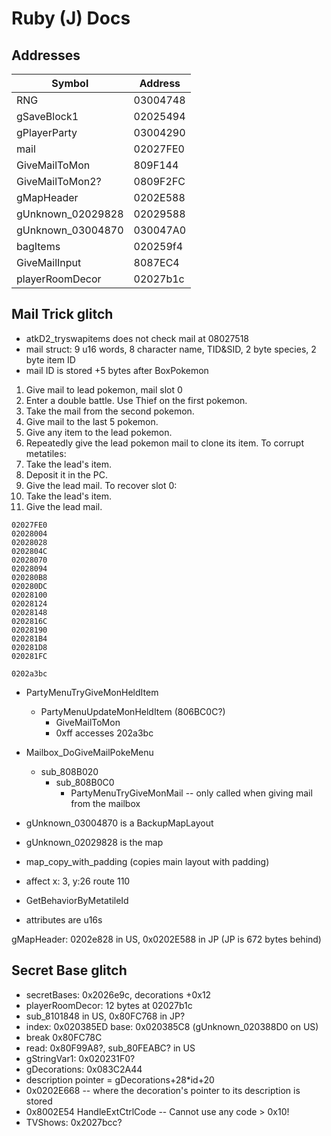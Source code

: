 # Ruby (J) Docs

## Addresses
| Symbol | Address |
| ------ | ------- |
| RNG | 03004748 |
| gSaveBlock1 | 02025494 |
| gPlayerParty | 03004290 |
| mail | 02027FE0 |
| GiveMailToMon | 809F144 |
| GiveMailToMon2? | 0809F2FC |
| gMapHeader | 0202E588 |
| gUnknown_02029828 | 02029588 |
| gUnknown_03004870 | 030047A0
| bagItems | 020259f4 |
| GiveMailInput | 8087EC4 |
| playerRoomDecor | 02027b1c |


## Mail Trick glitch
- atkD2_tryswapitems does not check mail at 08027518
- mail struct: 9 u16 words, 8 character name, TID&SID, 2 byte species, 2 byte item ID
- mail ID is stored +5 bytes after BoxPokemon
1. Give mail to lead pokemon, mail slot 0
2. Enter a double battle. Use Thief on the first pokemon.
3. Take the mail from the second pokemon.
4. Give mail to the last 5 pokemon.
5. Give any item to the lead pokemon.
6. Repeatedly give the lead pokemon mail to clone its item.
To corrupt metatiles:
1. Take the lead's item.
2. Deposit it in the PC.
3. Give the lead mail.
To recover slot 0:
1. Take the lead's item.
2. Give the lead mail.
```
02027FE0
02028004
02028028
0202804C
02028070
02028094
020280B8
020280DC
02028100
02028124
02028148
0202816C
02028190
020281B4
020281D8
020281FC

0202a3bc
```
- PartyMenuTryGiveMonHeldItem
  - PartyMenuUpdateMonHeldItem (806BC0C?)
    - GiveMailToMon
    - 0xff accesses 202a3bc

- Mailbox_DoGiveMailPokeMenu
  - sub_808B020
    - sub_808B0C0
      - PartyMenuTryGiveMonMail -- only called when giving mail from the mailbox

- gUnknown_03004870 is a BackupMapLayout
- gUnknown_02029828 is the map
- map_copy_with_padding (copies main layout with padding)
- affect x: 3, y:26 route 110
- GetBehaviorByMetatileId
- attributes are u16s



gMapHeader: 0202e828 in US, 0x0202E588 in JP (JP is 672 bytes behind)


## Secret Base glitch
- secretBases: 0x2026e9c, decorations +0x12
- playerRoomDecor: 12 bytes at 02027b1c
- sub_8101848 in US, 0x80FC768 in JP?
- index: 0x020385ED base: 0x020385C8 (gUnknown_020388D0 on US)
- break 0x80FC78C
- read: 0x80F99A8?, sub_80FEABC? in US
- gStringVar1: 0x020231F0?
- gDecorations: 0x083C2A44
- description pointer = gDecorations+28*id+20
- 0x0202E668 -- where the decoration's pointer to its description is stored
- 0x8002E54 HandleExtCtrlCode -- Cannot use any code > 0x10!
- TVShows: 0x2027bcc?
